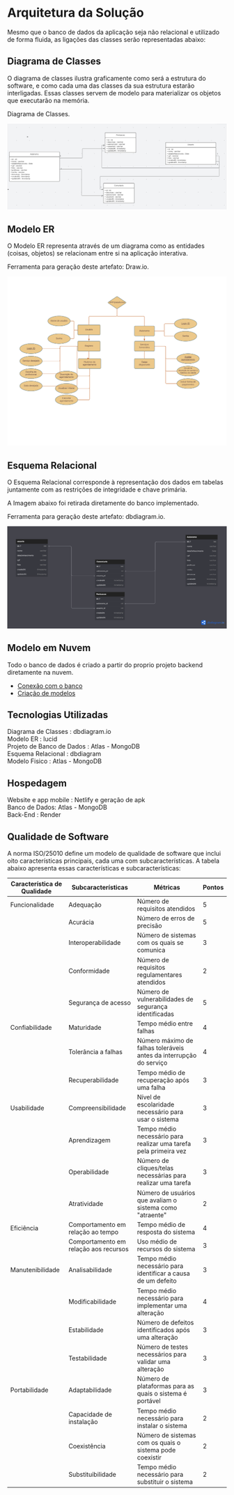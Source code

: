 # Arquitetura da Solução

Mesmo que o banco de dados da aplicação seja não relacional e utilizado de forma fluida, as ligações das classes serão representadas abaixo:

## Diagrama de Classes

O diagrama de classes ilustra graficamente como será a estrutura do software, e como cada uma das classes da sua estrutura estarão interligadas. Essas classes servem de modelo para materializar os objetos que executarão na memória.

Diagrama de Classes.

![Diagrama de Classes](./img/diagramadeclasses.png)

## Modelo ER

O Modelo ER representa através de um diagrama como as entidades (coisas, objetos) se relacionam entre si na aplicação interativa.

Ferramenta para geração deste artefato: Draw.io.

![Modelo ER](./img/ModeloER.png)  

## Esquema Relacional

O Esquema Relacional corresponde à representação dos dados em tabelas juntamente com as restrições de integridade e chave primária.  
 
A Imagem abaixo foi retirada diretamente do banco implementado.  

Ferramenta para geração deste artefato: dbdiagram.io.  

![Esquema Relacional](./img/esquemarelacional.png)  

## Modelo em Nuvem

Todo o banco de dados é criado a partir do proprio projeto backend diretamente na nuvem.  

 - [Conexão com o banco](../src/web-api/src/db/conn.js)  
 - [Criação de modelos](../src/web-api/src/models)  

## Tecnologias Utilizadas

Diagrama de Classes : dbdiagram.io  
Modelo ER : lucid  
Projeto de Banco de Dados : Atlas - MongoDB  
Esquema Relacional : dbdiagram  
Modelo Fisico : Atlas - MongoDB 

## Hospedagem

Website e app mobile : Netlify e geração de apk  
Banco de Dados: Atlas - MongoDB  
Back-End : Render

## Qualidade de Software

A norma ISO/25010 define um modelo de qualidade de software que inclui oito características principais, cada uma com subcaracterísticas. A tabela abaixo apresenta essas características e subcaracterísticas:

|Característica de Qualidade	|Subcaracterísticas	|Métricas	|Pontos|
|--------------------|------------------------------------|----------------------------------------|----------------------------------------|
|Funcionalidade	|Adequação	|Número de requisitos atendidos	|5|
| |Acurácia	|Número de erros de precisão	|5|
| |Interoperabilidade	|Número de sistemas com os quais se comunica	|3|
| |Conformidade	|Número de requisitos regulamentares atendidos	|2|
| |Segurança de acesso	|Número de vulnerabilidades de segurança identificadas	|5|
|Confiabilidade	|Maturidade	|Tempo médio entre falhas	|4|
| |Tolerância a falhas	|Número máximo de falhas toleráveis antes da interrupção do serviço	|4|
| |Recuperabilidade	|Tempo médio de recuperação após uma falha	|3|
|Usabilidade	|Compreensibilidade	|Nível de escolaridade necessário para usar o sistema	|3|
| |Aprendizagem	|Tempo médio necessário para realizar uma tarefa pela primeira vez	|3|
| |Operabilidade	|Número de cliques/telas necessárias para realizar uma tarefa	|3|
| |Atratividade	|Número de usuários que avaliam o sistema como "atraente"	|2|
|Eficiência	|Comportamento em relação ao tempo	|Tempo médio de resposta do sistema	|4|
| |Comportamento em relação aos recursos	|Uso médio de recursos do sistema	|3|
|Manutenibilidade	|Analisabilidade	|Tempo médio necessário para identificar a causa de um defeito	|3|
| |Modificabilidade	|Tempo médio necessário para implementar uma alteração	|4|
| |Estabilidade	|Número de defeitos identificados após uma alteração	|3|
| |Testabilidade	|Número de testes necessários para validar uma alteração	|3|
|Portabilidade	|Adaptabilidade	|Número de plataformas para as quais o sistema é portável	|3|
| |Capacidade de instalação	|Tempo médio necessário para instalar o sistema	|2|
| |Coexistência	|Número de sistemas com os quais o sistema pode coexistir	|2|
| |Substituibilidade	|Tempo médio necessário para substituir o sistema	|2|
